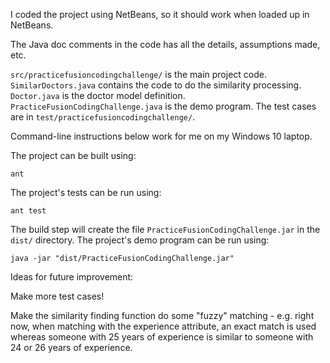 I coded the project using NetBeans, so it should work when loaded up in NetBeans.

The Java doc comments in the code has all the details, assumptions made, etc.

`src/practicefusioncodingchallenge/` is the main project code.  `SimilarDoctors.java` contains the code to do the similarity processing.  `Doctor.java` is the doctor model definition.  `PracticeFusionCodingChallenge.java` is the demo program.  The test cases are in `test/practicefusioncodingchallenge/`.

Command-line instructions below work for me on my Windows 10 laptop.

The project can be built using:

```
ant
```

The project's tests can be run using:

```
ant test
```

The build step will create the file `PracticeFusionCodingChallenge.jar` in the `dist/` directory. The project's demo program can be run using:

```
java -jar "dist/PracticeFusionCodingChallenge.jar"
```

Ideas for future improvement:

Make more test cases!

Make the similarity finding function do some "fuzzy" matching - e.g. right now, when matching with the experience attribute, an exact match is used whereas someone with 25 years of experience is similar to someone with 24 or 26 years of experience.
